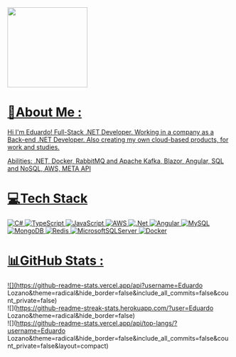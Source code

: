 <div>
<a href="https://github.com/eduardolozi/">
<img loading="lazy" height="180em" src="https://github-readme-stats.vercel.app/api/top-langs/?username=eduardolozi&layout=compact&langs_count=7&theme=dracula"/>
</div>

# 💫About Me :
Hi I'm Eduardo! 
Full-Stack .NET Developer.
Working in a company as a Back-end .NET Developer.
Also creating my own cloud-based products, for work and studies.

Abilities: .NET, Docker, RabbitMQ and Apache Kafka, Blazor, Angular, SQL and NoSQL, AWS, META API

# 💻Tech Stack
![C#](https://img.shields.io/badge/c%23-%23239120.svg?style=for-the-badge&logo=c-sharp&logoColor=white) ![TypeScript](https://img.shields.io/badge/typescript-%23007ACC.svg?style=for-the-badge&logo=typescript&logoColor=white) ![JavaScript](https://img.shields.io/badge/javascript-%23323330.svg?style=for-the-badge&logo=javascript&logoColor=%23F7DF1E) ![AWS](https://img.shields.io/badge/AWS-%23FF9900.svg?style=for-the-badge&logo=amazon-aws&logoColor=white) ![.Net](https://img.shields.io/badge/.NET-5C2D91?style=for-the-badge&logo=.net&logoColor=white) ![Angular](https://img.shields.io/badge/angular-%23DD0031.svg?style=for-the-badge&logo=angular&logoColor=white) ![MySQL](https://img.shields.io/badge/mysql-%2300f.svg?style=for-the-badge&logo=mysql&logoColor=white) ![MongoDB](https://img.shields.io/badge/MongoDB-%234ea94b.svg?style=for-the-badge&logo=mongodb&logoColor=white) ![Redis](https://img.shields.io/badge/redis-%23DD0031.svg?style=for-the-badge&logo=redis&logoColor=white) ![MicrosoftSQLServer](https://img.shields.io/badge/Microsoft%20SQL%20Sever-CC2927?style=for-the-badge&logo=microsoft%20sql%20server&logoColor=white) ![Docker](https://img.shields.io/badge/docker-%230db7ed.svg?style=for-the-badge&logo=docker&logoColor=white)
# 📊GitHub Stats :
![](https://github-readme-stats.vercel.app/api?username=Eduardo Lozano&theme=radical&hide_border=false&include_all_commits=false&count_private=false)<br/>
![](https://github-readme-streak-stats.herokuapp.com/?user=Eduardo Lozano&theme=radical&hide_border=false)<br/>
![](https://github-readme-stats.vercel.app/api/top-langs/?username=Eduardo Lozano&theme=radical&hide_border=false&include_all_commits=false&count_private=false&layout=compact)
